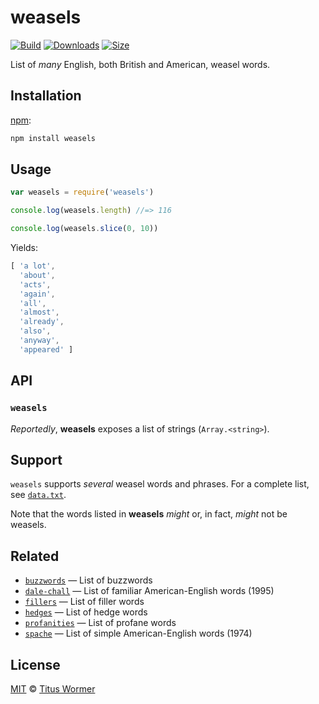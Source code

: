 # weasels

[![Build][build-badge]][build]
[![Downloads][downloads-badge]][downloads]
[![Size][size-badge]][size]

List of *many* English, both British and American, weasel words.

## Installation

[npm][npm]:

```bash
npm install weasels
```

## Usage

```js
var weasels = require('weasels')

console.log(weasels.length) //=> 116

console.log(weasels.slice(0, 10))
```

Yields:

```js
[ 'a lot',
  'about',
  'acts',
  'again',
  'all',
  'almost',
  'already',
  'also',
  'anyway',
  'appeared' ]
```

## API

### `weasels`

*Reportedly*, **weasels** exposes a list of strings (`Array.<string>`).

## Support

`weasels` supports *several* weasel words and phrases.
For a complete list, see [`data.txt`][data].

Note that the words listed in **weasels** *might* or, in fact, *might*
not be weasels.

## Related

*   [`buzzwords`](https://github.com/words/buzzwords)
    — List of buzzwords
*   [`dale-chall`](https://github.com/words/dale-chall)
    — List of familiar American-English words (1995)
*   [`fillers`](https://github.com/words/fillers)
    — List of filler words
*   [`hedges`](https://github.com/words/hedges)
    — List of hedge words
*   [`profanities`](https://github.com/words/profanities)
    — List of profane words
*   [`spache`](https://github.com/words/spache)
    — List of simple American-English words (1974)

## License

[MIT][license] © [Titus Wormer][author]

<!-- Definitions -->

[build-badge]: https://img.shields.io/travis/words/weasels.svg

[build]: https://travis-ci.org/words/weasels

[downloads-badge]: https://img.shields.io/npm/dm/weasels.svg

[downloads]: https://www.npmjs.com/package/weasels

[size-badge]: https://img.shields.io/bundlephobia/minzip/weasels.svg

[size]: https://bundlephobia.com/result?p=weasels

[npm]: https://docs.npmjs.com/cli/install

[license]: license

[author]: https://wooorm.com

[data]: data.txt

